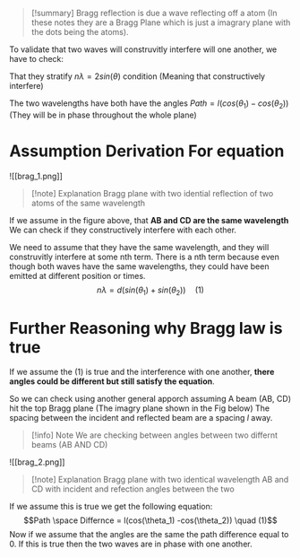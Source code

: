 
>[!summary]
>Bragg reflection is due a wave reflecting off a atom (In these notes they are a Bragg Plane which is just a imagrary plane with the dots being the atoms). 
>
To validate that two waves will construvitly interfere will one another, we have to check:
>
That they stratify $n\lambda = 2sin(\theta)$ condition (Meaning that constructively interfere)
>
The two wavelengths have both have the angles $Path = l(cos(\theta_1) - cos(\theta_2))$  (They will be in phase throughout the whole plane)
# Assumption Derivation For equation
![[brag_1.png]]
>[!note] Explanation
Bragg plane with two idential reflection of two atoms of the same wavelength

If we assume in the figure above, that **AB and CD are the same wavelength**
We can check if they constructively interfere with each other.

We need to assume that they have the same wavelength, and they will construvitly interfere at some nth term. There is a nth term because even though both waves have the same wavelengths, they could have been emitted at different position or times.
$$n\lambda = d(sin(\theta_1) +sin(\theta_2)) \quad (1)$$
# Further Reasoning why Bragg law is true
If we assume the (1) is true and the interference with one another, **there angles could be different but still satisfy the equation**.

So we can check using another general apporch assuming
A beam (AB, CD) hit the top Bragg plane (The imagry plane shown in the Fig below)
The spacing between the incident and reflected beam are a spacing $l$ away.

>[!info] Note
We are checking between angles between two differnt beams (AB AND CD)

![[brag_2.png]]
>[!note] Explanation
Bragg plane with two identical wavelength AB and CD with incident and refection angles between the two

If we assume this is true we get the following equation:
$$Path \space Differnce = l(cos(\theta_1) -cos(\theta_2)) \quad (1)$$
Now if we assume that the angles are the same the path difference equal to 0. If this is true then the two waves are in phase with one another.